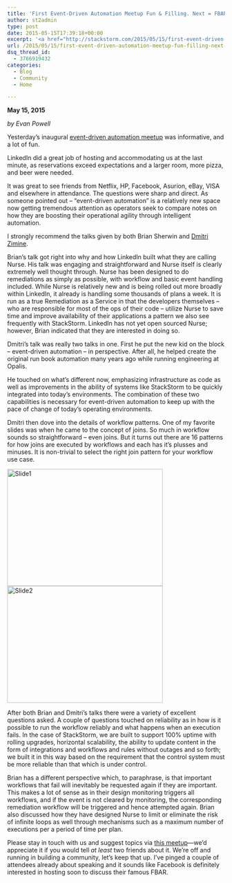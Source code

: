 ```yaml
---
title: 'First Event-Driven Automation Meetup Fun & Filling. Next = FBAR'
author: st2admin
type: post
date: 2015-05-15T17:39:18+00:00
excerpt: '<a href="http://stackstorm.com/2015/05/15/first-event-driven-automation-meetup-fun-filling-next-fbar/">READ MORE</a>'
url: /2015/05/15/first-event-driven-automation-meetup-fun-filling-next-fbar/
dsq_thread_id:
  - 3766919432
categories:
  - Blog
  - Community
  - Home

---
```

**May 15, 2015**

_by Evan Powell_

Yesterday’s inaugural <a href="http://www.meetup.com/Auto-Remediation-and-Event-Driven-Automation/events/222051597/" target="_blank">event-driven automation meetup</a> was informative, and a lot of fun.

LinkedIn did a great job of hosting and accommodating us at the last minute, as reservations exceed expectations and a larger room, more pizza, and beer were needed.

It was great to see friends from Netflix, HP, Facebook, Asurion, eBay, VISA and elsewhere in attendance. The questions were sharp and direct. As someone pointed out &#8211; &#8220;event-driven automation&#8221; is a relatively new space now getting tremendous attention as operators seek to compare notes on how they are boosting their operational agility through intelligent automation.

I strongly recommend the talks given by both Brian Sherwin and <a href="https://www.slideshare.net/slideshow/embed_code/key/cHCIlAlU4Xb1Lw" target="_blank">Dmitri Zimine</a>.

Brian&#8217;s talk got right into why and how LinkedIn built what they are calling Nurse. His talk was engaging and straightforward and Nurse itself is clearly extremely well thought through. Nurse has been designed to do remediations as simply as possible, with workflow and basic event handling included. While Nurse is relatively new and is being rolled out more broadly within LinkedIn, it already is handling some thousands of plans a week. It is run as a true Remediation as a Service in that the developers themselves &#8211; who are responsible for most of the ops of their code &#8211; utilize Nurse to save time and improve availability of their applications a pattern we also see frequently with StackStorm. LinkedIn has not yet open sourced Nurse; however, Brian indicated that they are interested in doing so.

<!--more-->Dmitri&#8217;s talk was really two talks in one. First he put the new kid on the block – event-driven automation &#8211; in perspective. After all, he helped create the original run book automation many years ago while running engineering at Opalis.

He touched on what&#8217;s different now, emphasizing infrastructure as code as well as improvements in the ability of systems like StackStorm to be quickly integrated into today&#8217;s environments. The combination of these two capabilities is necessary for event-driven automation to keep up with the pace of change of today&#8217;s operating environments.

Dmitri then dove into the details of workflow patterns. One of my favorite slides was when he came to the concept of joins. So much in workflow sounds so straightforward &#8211; even joins. But it turns out there are 16 patterns for how joins are executed by workflows and each has it&#8217;s plusses and minuses. It is non-trivial to select the right join pattern for your workflow use case.

<img loading="lazy" class="alignnone size-full wp-image-3224" src="http://stackstorm.com/wp/wp-content/uploads/2015/05/Slide1-e1431711350821.jpg" alt="Slide1" width="360" height="270" /><img loading="lazy" class="alignnone size-full wp-image-3225" src="http://stackstorm.com/wp/wp-content/uploads/2015/05/Slide2-e1431711373338.jpg" alt="Slide2" width="360" height="270" /> 

After both Brian and Dmitri&#8217;s talks there were a variety of excellent questions asked. A couple of questions touched on reliability as in how is it possible to run the workflow reliably and what happens when an execution fails. In the case of StackStorm, we are built to support 100% uptime with rolling upgrades, horizontal scalability, the ability to update content in the form of integrations and workflows and rules without outages and so forth; we built it in this way based on the requirement that the control system must be more reliable than that which is under control.

Brian has a different perspective which, to paraphrase, is that important workflows that fail will inevitably be requested again if they are important. This makes a lot of sense as in their design monitoring triggers all workflows, and if the event is not cleared by monitoring, the corresponding remediation workflow will be triggered and hence attempted again. Brian also discussed how they have designed Nurse to limit or eliminate the risk of infinite loops as well through mechanisms such as a maximum number of executions per a period of time per plan.

Please stay in touch with us and suggest topics via <a href="http://www.meetup.com/Auto-Remediation-and-Event-Driven-Automation/events/222051597/" target="_blank">this meetup</a>—we’d appreciate it if you would tell _at least_ two friends about it. We&#8217;re off and running in building a community, let&#8217;s keep that up. I&#8217;ve pinged a couple of attendees already about speaking and it sounds like Facebook is definitely interested in hosting soon to discuss their famous FBAR.  
&nbsp;